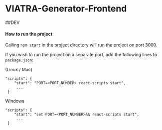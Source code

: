 # VIATRA-Generator-Frontend

##DEV

#### How to run the project
Calling `npm start` in the project directory will 
run the project on port 3000.

If you wish to run the project on a separate port, add the following
lines to `package.json`:

(Linux / Mac)
```
"scripts": {
    "start": "PORT=<PORT_NUMBER> react-scripts start",
     ...
 }
```

Windows
```
"scripts": {
    "start": "set PORT=<PORT_NUMBER>&& react-scripts start",
     ...
 }